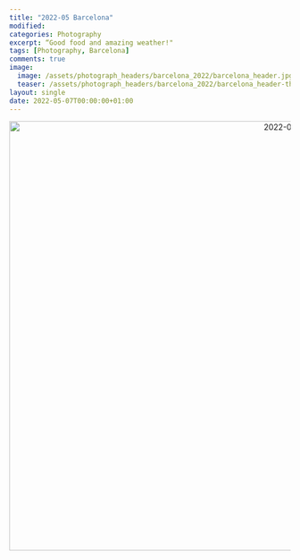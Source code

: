 ```yaml
---
title: "2022-05 Barcelona"
modified:
categories: Photography
excerpt: “Good food and amazing weather!"
tags: [Photography, Barcelona]
comments: true
image:
  image: /assets/photograph_headers/barcelona_2022/barcelona_header.jpg
  teaser: /assets/photograph_headers/barcelona_2022/barcelona_header-th.jpg
layout: single
date: 2022-05-07T00:00:00+01:00
---
```



<center>
<a data-flickr-embed="true" href="https://www.flickr.com/photos/198169598@N04/albums/72177720307711306" title="2022-05 Barcelona"><img src="https://live.staticflickr.com/65535/52839375304_47f03a4634_b.jpg" width="1024" height="768" alt="2022-05 Barcelona"/></a><script async src="//embedr.flickr.com/assets/client-code.js" charset="utf-8"></script>
</center>